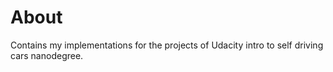 # About
Contains my implementations for the projects of Udacity intro to self driving cars nanodegree.
